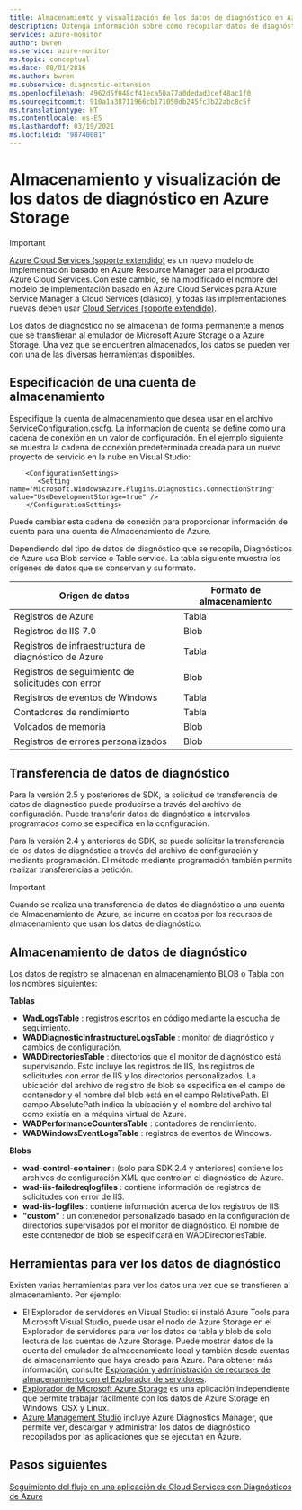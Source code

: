 ```yaml
---
title: Almacenamiento y visualización de los datos de diagnóstico en Azure Storage
description: Obtenga información sobre cómo recopilar datos de diagnóstico de Azure en una cuenta de Azure Storage para que pueda verlos con una de las diversas herramientas disponibles.
services: azure-monitor
author: bwren
ms.service: azure-monitor
ms.topic: conceptual
ms.date: 08/01/2016
ms.author: bwren
ms.subservice: diagnostic-extension
ms.openlocfilehash: 4962d5f048cf41eca50a77a0dedad3cef48ac1f0
ms.sourcegitcommit: 910a1a38711966cb171050db245fc3b22abc8c5f
ms.translationtype: HT
ms.contentlocale: es-ES
ms.lasthandoff: 03/19/2021
ms.locfileid: "98740081"
---
```

# <a name="store-and-view-diagnostic-data-in-azure-storage"></a>Almacenamiento y visualización de los datos de diagnóstico en Azure Storage

> [!IMPORTANT]
> [Azure Cloud Services (soporte extendido)](../cloud-services-extended-support/overview.md) es un nuevo modelo de implementación basado en Azure Resource Manager para el producto Azure Cloud Services. Con este cambio, se ha modificado el nombre del modelo de implementación basado en Azure Cloud Services para Azure Service Manager a Cloud Services (clásico), y todas las implementaciones nuevas deben usar [Cloud Services (soporte extendido)](../cloud-services-extended-support/overview.md).

Los datos de diagnóstico no se almacenan de forma permanente a menos que se transfieran al emulador de Microsoft Azure Storage o a Azure Storage. Una vez que se encuentren almacenados, los datos se pueden ver con una de las diversas herramientas disponibles.

## <a name="specify-a-storage-account"></a>Especificación de una cuenta de almacenamiento
Especifique la cuenta de almacenamiento que desea usar en el archivo ServiceConfiguration.cscfg. La información de cuenta se define como una cadena de conexión en un valor de configuración. En el ejemplo siguiente se muestra la cadena de conexión predeterminada creada para un nuevo proyecto de servicio en la nube en Visual Studio:

```
    <ConfigurationSettings>
       <Setting name="Microsoft.WindowsAzure.Plugins.Diagnostics.ConnectionString" value="UseDevelopmentStorage=true" />
    </ConfigurationSettings>
```

Puede cambiar esta cadena de conexión para proporcionar información de cuenta para una cuenta de Almacenamiento de Azure.

Dependiendo del tipo de datos de diagnóstico que se recopila, Diagnósticos de Azure usa Blob service o Table service. La tabla siguiente muestra los orígenes de datos que se conservan y su formato.

| Origen de datos | Formato de almacenamiento |
| --- | --- |
| Registros de Azure |Tabla |
| Registros de IIS 7.0 |Blob |
| Registros de infraestructura de diagnóstico de Azure |Tabla |
| Registros de seguimiento de solicitudes con error |Blob |
| Registros de eventos de Windows |Tabla |
| Contadores de rendimiento |Tabla |
| Volcados de memoria |Blob |
| Registros de errores personalizados |Blob |

## <a name="transfer-diagnostic-data"></a>Transferencia de datos de diagnóstico
Para la versión 2.5 y posteriores de SDK, la solicitud de transferencia de datos de diagnóstico puede producirse a través del archivo de configuración. Puede transferir datos de diagnóstico a intervalos programados como se especifica en la configuración.

Para la versión 2.4 y anteriores de SDK, se puede solicitar la transferencia de los datos de diagnóstico a través del archivo de configuración y mediante programación. El método mediante programación también permite realizar transferencias a petición.

> [!IMPORTANT]
> Cuando se realiza una transferencia de datos de diagnóstico a una cuenta de Almacenamiento de Azure, se incurre en costos por los recursos de almacenamiento que usan los datos de diagnóstico.
> 
> 

## <a name="store-diagnostic-data"></a>Almacenamiento de datos de diagnóstico
Los datos de registro se almacenan en almacenamiento BLOB o Tabla con los nombres siguientes:

**Tablas**

* **WadLogsTable** : registros escritos en código mediante la escucha de seguimiento.
* **WADDiagnosticInfrastructureLogsTable** : monitor de diagnóstico y cambios de configuración.
* **WADDirectoriesTable** : directorios que el monitor de diagnóstico está supervisando.  Esto incluye los registros de IIS, los registros de solicitudes con error de IIS y los directorios personalizados.  La ubicación del archivo de registro de blob se especifica en el campo de contenedor y el nombre del blob está en el campo RelativePath.  El campo AbsolutePath indica la ubicación y el nombre del archivo tal como existía en la máquina virtual de Azure.
* **WADPerformanceCountersTable** : contadores de rendimiento.
* **WADWindowsEventLogsTable** : registros de eventos de Windows.

**Blobs**

* **wad-control-container** : (solo para SDK 2.4 y anteriores) contiene los archivos de configuración XML que controlan el diagnóstico de Azure.
* **wad-iis-failedreqlogfiles** : contiene información de registros de solicitudes con error de IIS.
* **wad-iis-logfiles** : contiene información acerca de los registros de IIS.
* **"custom"** : un contenedor personalizado basado en la configuración de directorios supervisados por el monitor de diagnóstico.  El nombre de este contenedor de blob se especificará en WADDirectoriesTable.

## <a name="tools-to-view-diagnostic-data"></a>Herramientas para ver los datos de diagnóstico
Existen varias herramientas para ver los datos una vez que se transfieren al almacenamiento. Por ejemplo:

* El Explorador de servidores en Visual Studio: si instaló Azure Tools para Microsoft Visual Studio, puede usar el nodo de Azure Storage en el Explorador de servidores para ver los datos de tabla y blob de solo lectura de las cuentas de Azure Storage. Puede mostrar datos de la cuenta del emulador de almacenamiento local y también desde cuentas de almacenamiento que haya creado para Azure. Para obtener más información, consulte [Exploración y administración de recursos de almacenamiento con el Explorador de servidores](/visualstudio/azure/vs-azure-tools-storage-resources-server-explorer-browse-manage).
* [Explorador de Microsoft Azure Storage](../vs-azure-tools-storage-manage-with-storage-explorer.md) es una aplicación independiente que permite trabajar fácilmente con los datos de Azure Storage en Windows, OSX y Linux.
* [Azure Management Studio](https://www.cerebrata.com/products/azure-management-studio/introduction) incluye Azure Diagnostics Manager, que permite ver, descargar y administrar los datos de diagnóstico recopilados por las aplicaciones que se ejecutan en Azure.

## <a name="next-steps"></a>Pasos siguientes
[Seguimiento del flujo en una aplicación de Cloud Services con Diagnósticos de Azure](../cloud-services/cloud-services-dotnet-diagnostics-trace-flow.md)


